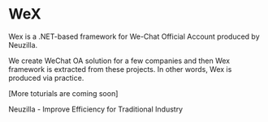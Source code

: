 # WeX

Wex is a .NET-based framework for We-Chat Official Account produced by Neuzilla.

We create WeChat OA solution for a few companies and then Wex framework is extracted from these projects. In other words, Wex is produced via practice.

[More toturials are coming soon]



Neuzilla - Improve Efficiency for Traditional Industry
